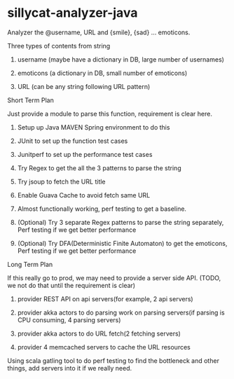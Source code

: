 sillycat-analyzer-java
======================

Analyzer the @username, URL and {smile}, {sad} ... emoticons.

Three types of contents from string

1. username  (maybe have a dictionary in DB, large number of usernames)

2. emoticons (a dictionary in DB, small number of emoticons)

3. URL       (can be any string following URL pattern)



Short Term Plan

Just provide a module to parse this function, requirement is clear here.

1. Setup up Java MAVEN Spring environment to do this

2. JUnit to set up the function test cases

3. Junitperf to set up the performance test cases

4. Try Regex to get the all the 3 patterns to parse the string

5. Try jsoup to fetch the URL title

6. Enable Guava Cache to avoid fetch same URL

7. Almost functionally working, perf testing to get a baseline.

7. (Optional) Try 3 separate Regex patterns to parse the string separately, Perf testing if we get better performance

8. (Optional) Try DFA(Deterministic Finite Automaton) to get the emoticons, Perf testing if we get better performance


Long Term Plan

If this really go to prod, we may need to provide a server side API. (TODO, we not do that until the requirement is clear)

1. provider REST API on api servers(for example, 2 api servers)

2. provider akka actors to do parsing work on parsing servers(if parsing is CPU consuming, 4 parsing servers)

3. provider akka actors to do URL fetch(2 fetching servers)

4. provider 4 memcached servers to cache the URL resources

Using scala gatling tool to do perf testing to find the bottleneck and other things, add servers into it if we really need.

